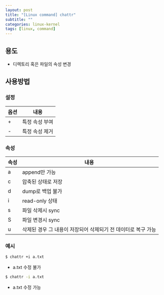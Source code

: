 ```yaml
---
layout: post
title: "[Linux command] chattr"
subtitle: ""
categories: linux-kernel
tags: [linux, command]
---
```


## 용도
- 디렉토리 혹은 파일의 속성 변경

## 사용방법
### 설정

|옵션|내용|
|---|---|
|+|특정 속성 부여|
|-|특정 속성 제거|

### 속성

|속성|내용|
|---|---|
|a|append만 가능|
|c|압축된 상태로 저장|
|d|dump로 백업 불가|
|i|read-only 상태|
|s|파일 삭제시 sync|
|S|파일 변경시 sync|
|u|삭제된 경우 그 내용이 저장되어 삭제되기 전 데이터로 복구 가능|

### 예시
```bash
$ chattr +i a.txt
```
- a.txt 수정 불가

```bash
$ chattr -i a.txt
```
- a.txt 수정 가능
